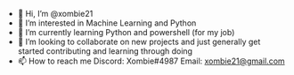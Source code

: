 - 👋 Hi, I’m @xombie21
- 👀 I’m interested in Machine Learning and Python 
- 🌱 I’m currently learning Python and powershell (for my job)
- 💞️ I’m looking to collaborate on new projects and just generally get started contributing and learning through doing
- 📫 How to reach me Discord: Xombie#4987 Email: xombie21@gmail.com

<!---
xombie21/xombie21 is a ✨ special ✨ repository because its `README.md` (this file) appears on your GitHub profile.
You can click the Preview link to take a look at your changes.
--->
